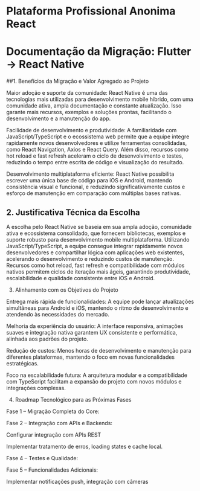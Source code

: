 ﻿# Plataforma Profissional Anonima React

# Documentação da Migração: Flutter → React Native
  ##1. Benefícios da Migração e Valor Agregado ao Projeto

Maior adoção e suporte da comunidade:
React Native é uma das tecnologias mais utilizadas para desenvolvimento mobile híbrido, com uma comunidade ativa, ampla documentação e constante atualização. Isso garante mais recursos, exemplos e soluções prontas, facilitando o desenvolvimento e a manutenção do app.

Facilidade de desenvolvimento e produtividade:
A familiaridade com JavaScript/TypeScript e o ecossistema web permite que a equipe integre rapidamente novos desenvolvedores e utilize ferramentas consolidadas, como React Navigation, Axios e React Query.
Além disso, recursos como hot reload e fast refresh aceleram o ciclo de desenvolvimento e testes, reduzindo o tempo entre escrita de código e visualização do resultado.

Desenvolvimento multiplataforma eficiente:
React Native possibilita escrever uma única base de código para iOS e Android, mantendo consistência visual e funcional, e reduzindo significativamente custos e esforço de manutenção em comparação com múltiplas bases nativas.

## 2. Justificativa Técnica da Escolha

A escolha pelo React Native se baseia em sua ampla adoção, comunidade ativa e ecossistema consolidado, que fornecem bibliotecas, exemplos e suporte robusto para desenvolvimento mobile multiplataforma. Utilizando JavaScript/TypeScript, a equipe consegue integrar rapidamente novos desenvolvedores e compartilhar lógica com aplicações web existentes, acelerando o desenvolvimento e reduzindo custos de manutenção. Recursos como hot reload, fast refresh e compatibilidade com módulos nativos permitem ciclos de iteração mais ágeis, garantindo produtividade, escalabilidade e qualidade consistente entre iOS e Android.

3. Alinhamento com os Objetivos do Projeto

Entrega mais rápida de funcionalidades:
A equipe pode lançar atualizações simultâneas para Android e iOS, mantendo o ritmo de desenvolvimento e atendendo às necessidades do mercado.

Melhoria da experiência do usuário:
A interface responsiva, animações suaves e integração nativa garantem UX consistente e performática, alinhada aos padrões do projeto.

Redução de custos:
Menos horas de desenvolvimento e manutenção para diferentes plataformas, mantendo o foco em novas funcionalidades estratégicas.

Foco na escalabilidade futura:
A arquitetura modular e a compatibilidade com TypeScript facilitam a expansão do projeto com novos módulos e integrações complexas.

4. Roadmap Tecnológico para as Próximas Fases

Fase 1 – Migração Completa do Core:



Fase 2 – Integração com APIs e Backends:

Configurar integração com APIs REST

Implementar tratamento de erros, loading states e cache local.



Fase 4 – Testes e Qualidade:



Fase 5 – Funcionalidades Adicionais:

Implementar notificações push, integração com câmeras

